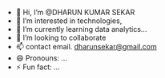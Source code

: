 - 👋 Hi, I’m @DHARUN KUMAR SEKAR
- 👀 I’m interested in  technologies,
- 🌱 I’m currently learning data analytics...
- 💞️ I’m looking to collaborate 
- 📫 contact email. dharunsekar@gmail.com
- 😄 Pronouns: ...
- ⚡ Fun fact: ...

<!---
DHARUNSEKAR/DHARUNSEKAR is a ✨ special ✨ repository because its `README.md` (this file) appears on your GitHub profile.
You can click the Preview link to take a look at your changes.
--->
